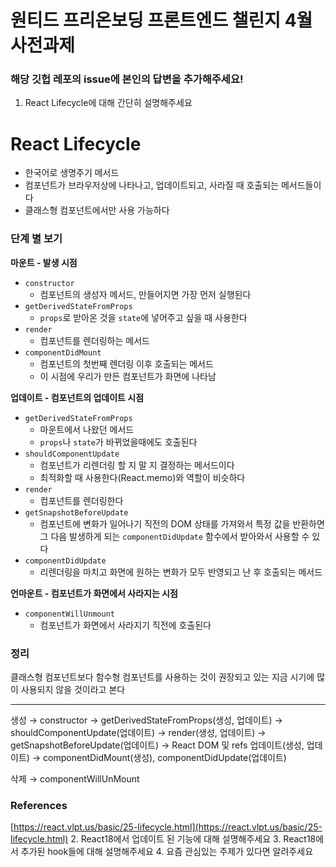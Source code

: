 # 원티드 프리온보딩 프론트엔드 챌린지 4월 사전과제

### 해당 깃헙 레포의 issue에 본인의 답변을 추가해주세요!

1. React Lifecycle에 대해 간단히 설명해주세요
# React Lifecycle

- 한국어로 생명주기 메서드
- 컴포넌트가 브라우저상에 나타나고, 업데이트되고, 사라질 때 호출되는 메서드들이다
- 클래스형 컴포넌트에서만 사용 가능하다

### 단계 별 보기

**마운트 - 발생 시점**

- `constructor`
    - 컴포넌트의 생성자 메서드, 만들어지면 가장 먼저 실행된다
- `getDerivedStateFromProps`
    - `props`로 받아온 것을 `state`에 넣어주고 싶을 때 사용한다
- `render`
    - 컴포넌트를 렌더링하는 메서드
- `componentDidMount`
    - 컴포넌트의 첫번째 렌더링 이후 호출되는 메서드
    - 이 시점에 우리가 만든 컴포넌트가 화면에 나타남

**업데이트 - 컴포넌트의 업데이트 시점**

- `getDerivedStateFromProps`
    - 마운트에서 나왔던 메서드
    - `props`나 `state`가 바뀌었을때에도 호출된다
- `shouldComponentUpdate`
    - 컴포넌트가 리렌더링 할 지 말 지 결정하는 메서드이다
    - 최적화할 때 사용한다(React.memo)와 역할이 비슷하다
- `render`
    - 컴포넌트를 렌더링한다
- `getSnapshotBeforeUpdate`
    - 컴포넌트에 변화가 일어나기 직전의 DOM 상태를 가져와서 특정 값을 반환하면 그 다음 발생하게 되는 `componentDidUpdate` 함수에서 받아와서 사용할 수 있다
- `componentDidUpdate`
    - 리렌더링을 마치고 화면에 원하는 변화가 모두 반영되고 난 후 호출되는 메서드

**언마운트 - 컴포넌트가 화면에서 사라지는 시점**

- `componentWillUnmount`
    - 컴포넌트가 화면에서 사라지기 직전에 호출된다

### 정리

클래스형 컴포넌트보다 함수형 컴포넌트를 사용하는 것이 권장되고 있는 지금 시기에 많이 사용되지 않을 것이라고 본다

---

생성 → constructor → getDerivedStateFromProps(생성, 업데이트) → shouldComponentUpdate(업데이트) → render(생성, 업데이트) → getSnapshotBeforeUpdate(업데이트) → React DOM 및 refs 업데이트(생성, 업데이트) → componentDidMount(생성), componentDidUpdate(업데이트)

삭제 → componentWillUnMount


### References

[https://react.vlpt.us/basic/25-lifecycle.html](https://react.vlpt.us/basic/25-lifecycle.html)
2. React18에서 업데이트 된 기능에 대해 설명해주세요
3. React18에서 추가된 hook들에 대해 설명해주세요
4. 요즘 관심있는 주제가 있다면 알려주세요
